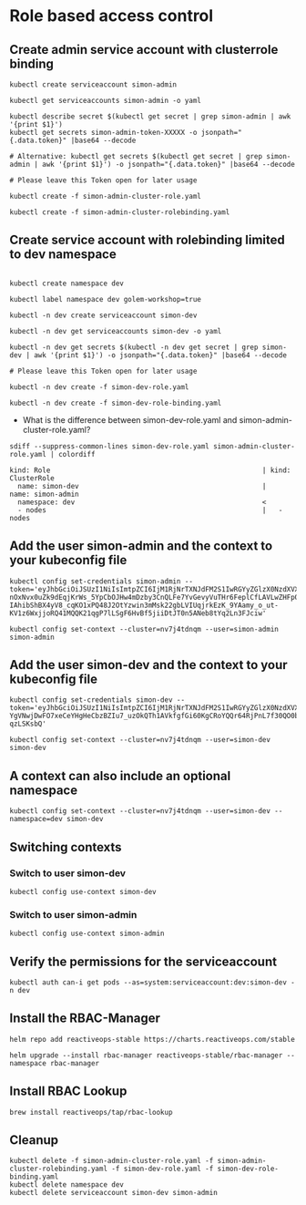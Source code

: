 # Role based access control

## Create admin service account with clusterrole binding

```shell
kubectl create serviceaccount simon-admin

kubectl get serviceaccounts simon-admin -o yaml

kubectl describe secret $(kubectl get secret | grep simon-admin | awk '{print $1}')
kubectl get secrets simon-admin-token-XXXXX -o jsonpath="{.data.token}" |base64 --decode

# Alternative: kubectl get secrets $(kubectl get secret | grep simon-admin | awk '{print $1}') -o jsonpath="{.data.token}" |base64 --decode

# Please leave this Token open for later usage

kubectl create -f simon-admin-cluster-role.yaml

kubectl create -f simon-admin-cluster-rolebinding.yaml
```

## Create service account with rolebinding limited to dev namespace

```shell

kubectl create namespace dev

kubectl label namespace dev golem-workshop=true

kubectl -n dev create serviceaccount simon-dev

kubectl -n dev get serviceaccounts simon-dev -o yaml

kubectl -n dev get secrets $(kubectl -n dev get secret | grep simon-dev | awk '{print $1}') -o jsonpath="{.data.token}" |base64 --decode

# Please leave this Token open for later usage

kubectl -n dev create -f simon-dev-role.yaml

kubectl -n dev create -f simon-dev-role-binding.yaml
```

* What is the difference between simon-dev-role.yaml and simon-admin-cluster-role.yaml?

```shell
sdiff --suppress-common-lines simon-dev-role.yaml simon-admin-cluster-role.yaml | colordiff

kind: Role                                                    | kind: ClusterRole
  name: simon-dev                                             |   name: simon-admin
  namespace: dev                                              <
  - nodes                                                     |   - nodes 
```

## Add the user simon-admin and the context to your kubeconfig file

```shell
kubectl config set-credentials simon-admin --token='eyJhbGciOiJSUzI1NiIsImtpZCI6IjM1RjNrTXNJdFM2S1IwRGYyZGlzX0NzdXVXZkU4c3BEQVEzckdNa09nLTgifQ.eyJpc3MiOiJrdWJlcm5ldGVzL3NlcnZpY2VhY2NvdW50Iiwia3ViZXJuZXRlcy5pby9zZXJ2aWNlYWNjb3VudC9uYW1lc3BhY2UiOiJkamFyb3NjaCIsImt1YmVybmV0ZXMuaW8vc2VydmljZWFjY291bnQvc2VjcmV0Lm5hbWUiOiJzaW1vbi1hZG1pbi10b2tlbi01bXg5ZyIsImt1YmVybmV0ZXMuaW8vc2VydmljZWFjY291bnQvc2VydmljZS1hY2NvdW50Lm5hbWUiOiJzaW1vbi1hZG1pbiIsImt1YmVybmV0ZXMuaW8vc2VydmljZWFjY291bnQvc2VydmljZS1hY2NvdW50LnVpZCI6IjQwNGY2ZWViLTdhZjctNDBmNS1hY2IxLWVlZTQyNzQ0NjRmYyIsInN1YiI6InN5c3RlbTpzZXJ2aWNlYWNjb3VudDpkamFyb3NjaDpzaW1vbi1hZG1pbiJ9.hkRQeiiUEo-nOxNvx0uZk9dEqjKrWs_5YpCbOJHw4mDzby3CnQLFe7YvGevyVuTHr6FeplCfLAVLwZHFp0HbpwcDJoTQlhPiamePVSJu8B0W3UbG1OXKuDmyDuob25A7o6vOBucLW4TOTxM7sLpo7Vd7Nrkflyi20A371ef7uNzAVBYUWmfcf5zoke8bDQLloMody6ylOe9ReG0k_jRBC-IAhibShBX4yV8_cqKO1xPQ48J2OtYzwin3mMsk22gbLVIUqjrkEzK_9YAamy_o_ut-KV1z6WxjjoRQ41MQQK21qgP7lLSgF6HvBf5jiiDtJT0n5ANeb8tYq2Ln3FJciw'

kubectl config set-context --cluster=nv7j4tdnqm --user=simon-admin simon-admin
```

## Add the user simon-dev and the context to your kubeconfig file

```shell
kubectl config set-credentials simon-dev --token='eyJhbGciOiJSUzI1NiIsImtpZCI6IjM1RjNrTXNJdFM2S1IwRGYyZGlzX0NzdXVXZkU4c3BEQVEzckdNa09nLTgifQ.eyJpc3MiOiJrdWJlcm5ldGVzL3NlcnZpY2VhY2NvdW50Iiwia3ViZXJuZXRlcy5pby9zZXJ2aWNlYWNjb3VudC9uYW1lc3BhY2UiOiJkZXYiLCJrdWJlcm5ldGVzLmlvL3NlcnZpY2VhY2NvdW50L3NlY3JldC5uYW1lIjoic2ltb24tZGV2LXRva2VuLW5sbDZwIiwia3ViZXJuZXRlcy5pby9zZXJ2aWNlYWNjb3VudC9zZXJ2aWNlLWFjY291bnQubmFtZSI6InNpbW9uLWRldiIsImt1YmVybmV0ZXMuaW8vc2VydmljZWFjY291bnQvc2VydmljZS1hY2NvdW50LnVpZCI6IjhkYWVhMWU3LTZkMmMtNGJkNy04MzFmLWM3YzMwY2Q0ODIwYSIsInN1YiI6InN5c3RlbTpzZXJ2aWNlYWNjb3VudDpkZXY6c2ltb24tZGV2In0.NgYCan9tF_dmzUXtYHFgdMIJbr3H6yHrMa0MvAQETPCdo1Q2SYSmMtiNg31yc8COXVB2JB5pl5AERcmVEtD6G2QcR_Fe50kDAQrnWgE546TGQrCIvJCLil9bSBS_38q0n2xYY7i7qtdr4vA6nxrlfaRHfDQvqffAYN9S6Vi8YNSmBSvYy5NnG7q3QywoS4DFZ8PFAnvs5YX3QWapzGTHhXrIVT4UUDxHmahe2LFG2Uv4qCgSXZa6KksNfzeLsrqHaNRt-YgVNwjDwFO7xeCeYHgHeCbzBZIu7_uzOkQTh1AVkfgfGi60KgCRoYQQr64RjPnL7f30QO0bX-qzLSKsbQ'

kubectl config set-context --cluster=nv7j4tdnqm --user=simon-dev simon-dev
```

## A context can also include an optional namespace

```shell
kubectl config set-context --cluster=nv7j4tdnqm --user=simon-dev --namespace=dev simon-dev
```

## Switching contexts

### Switch to user simon-dev

```shell
kubectl config use-context simon-dev
```

### Switch to user simon-admin

```shell
kubectl config use-context simon-admin
```

## Verify the permissions for the serviceaccount

`kubectl auth can-i get pods --as=system:serviceaccount:dev:simon-dev -n dev`

## Install the RBAC-Manager

```shell
helm repo add reactiveops-stable https://charts.reactiveops.com/stable

helm upgrade --install rbac-manager reactiveops-stable/rbac-manager --namespace rbac-manager
```

## Install RBAC Lookup

```shell
brew install reactiveops/tap/rbac-lookup
```

## Cleanup

```shell
kubectl delete -f simon-admin-cluster-role.yaml -f simon-admin-cluster-rolebinding.yaml -f simon-dev-role.yaml -f simon-dev-role-binding.yaml
kubectl delete namespace dev
kubectl delete serviceaccount simon-dev simon-admin
```
